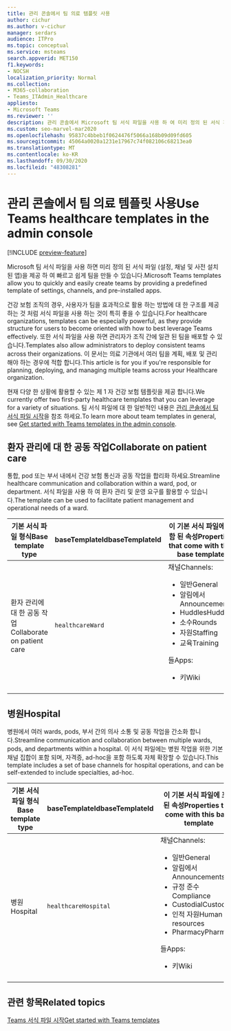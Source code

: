 ```yaml
---
title: 관리 콘솔에서 팀 의료 템플릿 사용
author: cichur
ms.author: v-cichur
manager: serdars
audience: ITPro
ms.topic: conceptual
ms.service: msteams
search.appverid: MET150
f1.keywords:
- NOCSH
localization_priority: Normal
ms.collection:
- M365-collaboration
- Teams_ITAdmin_Healthcare
appliesto:
- Microsoft Teams
ms.reviewer: ''
description: 관리 콘솔에서 Microsoft 팀 서식 파일을 사용 하 여 미리 정의 된 서식 파일, 채널 및 앱 템플릿을 제공 하 여 팀을 빠르고 쉽게 만들 수 있습니다.
ms.custom: seo-marvel-mar2020
ms.openlocfilehash: 95837c4bbeb1f0624476f5066a168b09d09fd605
ms.sourcegitcommit: 45064a0020a1231e17967c74f082106c68213ea0
ms.translationtype: MT
ms.contentlocale: ko-KR
ms.lasthandoff: 09/30/2020
ms.locfileid: "48308281"
---
```

# <a name="use-teams-healthcare-templates-in-the-admin-console"></a><span data-ttu-id="6bd6b-103">관리 콘솔에서 팀 의료 템플릿 사용</span><span class="sxs-lookup"><span data-stu-id="6bd6b-103">Use Teams healthcare templates in the admin console</span></span>

[!INCLUDE [preview-feature](../../includes/preview-feature.md)]

<span data-ttu-id="6bd6b-104">Microsoft 팀 서식 파일을 사용 하면 미리 정의 된 서식 파일 (설정, 채널 및 사전 설치 된 앱)을 제공 하 여 빠르고 쉽게 팀을 만들 수 있습니다.</span><span class="sxs-lookup"><span data-stu-id="6bd6b-104">Microsoft Teams templates allow you to quickly and easily create teams by providing a predefined template of settings, channels, and pre-installed apps.</span></span>

<span data-ttu-id="6bd6b-105">건강 보험 조직의 경우, 사용자가 팀을 효과적으로 활용 하는 방법에 대 한 구조를 제공 하는 것 처럼 서식 파일을 사용 하는 것이 특히 좋을 수 있습니다.</span><span class="sxs-lookup"><span data-stu-id="6bd6b-105">For healthcare organizations, templates can be especially powerful, as they provide structure for users to become oriented with how to best leverage Teams effectively.</span></span> <span data-ttu-id="6bd6b-106">또한 서식 파일을 사용 하면 관리자가 조직 간에 일관 된 팀을 배포할 수 있습니다.</span><span class="sxs-lookup"><span data-stu-id="6bd6b-106">Templates also allow administrators to deploy consistent teams across their organizations.</span></span> <span data-ttu-id="6bd6b-107">이 문서는 의료 기관에서 여러 팀을 계획, 배포 및 관리 해야 하는 경우에 적합 합니다.</span><span class="sxs-lookup"><span data-stu-id="6bd6b-107">This article is for you if you're responsible for planning, deploying, and managing multiple teams across your Healthcare organization.</span></span>

<span data-ttu-id="6bd6b-108">현재 다양 한 상황에 활용할 수 있는 제 1 자 건강 보험 템플릿을 제공 합니다.</span><span class="sxs-lookup"><span data-stu-id="6bd6b-108">We currently offer two first-party healthcare templates that you can leverage for a variety of situations.</span></span> <span data-ttu-id="6bd6b-109">팀 서식 파일에 대 한 일반적인 내용은 [관리 콘솔에서 팀 서식 파일 시작](../../get-started-with-teams-templates-in-the-admin-console.md)을 참조 하세요.</span><span class="sxs-lookup"><span data-stu-id="6bd6b-109">To learn more about team templates in general, see [Get started with Teams templates in the admin console](../../get-started-with-teams-templates-in-the-admin-console.md).</span></span>

## <a name="collaborate-on-patient-care"></a><span data-ttu-id="6bd6b-110">환자 관리에 대 한 공동 작업</span><span class="sxs-lookup"><span data-stu-id="6bd6b-110">Collaborate on patient care</span></span>

 <span data-ttu-id="6bd6b-111">통합, pod 또는 부서 내에서 건강 보험 통신과 공동 작업을 합리화 하세요.</span><span class="sxs-lookup"><span data-stu-id="6bd6b-111">Streamline healthcare communication and collaboration within a ward, pod, or department.</span></span> <span data-ttu-id="6bd6b-112">서식 파일을 사용 하 여 환자 관리 및 운영 요구를 활용할 수 있습니다.</span><span class="sxs-lookup"><span data-stu-id="6bd6b-112">The template can be used to facilitate patient management and operational needs of a ward.</span></span>

| <span data-ttu-id="6bd6b-113">기본 서식 파일 형식</span><span class="sxs-lookup"><span data-stu-id="6bd6b-113">Base template type</span></span> |<span data-ttu-id="6bd6b-114">baseTemplateId</span><span class="sxs-lookup"><span data-stu-id="6bd6b-114">baseTemplateId</span></span>| <span data-ttu-id="6bd6b-115">이 기본 서식 파일에 포함 된 속성</span><span class="sxs-lookup"><span data-stu-id="6bd6b-115">Properties that come with this base template</span></span> |
| ------------------ |---|----------------------------------------------------- |
| <span data-ttu-id="6bd6b-116">환자 관리에 대 한 공동 작업</span><span class="sxs-lookup"><span data-stu-id="6bd6b-116">Collaborate on patient care</span></span> |`healthcareWard` | <span data-ttu-id="6bd6b-117">채널</span><span class="sxs-lookup"><span data-stu-id="6bd6b-117">Channels:</span></span><ul><li><span data-ttu-id="6bd6b-118">일반</span><span class="sxs-lookup"><span data-stu-id="6bd6b-118">General</span></span></li><li><span data-ttu-id="6bd6b-119">알림에서</span><span class="sxs-lookup"><span data-stu-id="6bd6b-119">Announcements</span></span></li><li><span data-ttu-id="6bd6b-120">Huddles</span><span class="sxs-lookup"><span data-stu-id="6bd6b-120">Huddles</span></span></li><li><span data-ttu-id="6bd6b-121">소수</span><span class="sxs-lookup"><span data-stu-id="6bd6b-121">Rounds</span></span></li><li><span data-ttu-id="6bd6b-122">자원</span><span class="sxs-lookup"><span data-stu-id="6bd6b-122">Staffing</span></span></li><li><span data-ttu-id="6bd6b-123">교육</span><span class="sxs-lookup"><span data-stu-id="6bd6b-123">Training</span></span></li></ul> <span data-ttu-id="6bd6b-124">들</span><span class="sxs-lookup"><span data-stu-id="6bd6b-124">Apps:</span></span> <ul><li><span data-ttu-id="6bd6b-125">키</span><span class="sxs-lookup"><span data-stu-id="6bd6b-125">Wiki</span></span></li>|
||||

## <a name="hospital"></a><span data-ttu-id="6bd6b-126">병원</span><span class="sxs-lookup"><span data-stu-id="6bd6b-126">Hospital</span></span>

<span data-ttu-id="6bd6b-127">병원에서 여러 wards, pods, 부서 간의 의사 소통 및 공동 작업을 간소화 합니다.</span><span class="sxs-lookup"><span data-stu-id="6bd6b-127">Streamline communication and collaboration between multiple wards, pods, and departments within a hospital.</span></span> <span data-ttu-id="6bd6b-128">이 서식 파일에는 병원 작업을 위한 기본 채널 집합이 포함 되며, 자격증, ad-hoc을 포함 하도록 자체 확장할 수 있습니다.</span><span class="sxs-lookup"><span data-stu-id="6bd6b-128">This template includes a set of base channels for hospital operations, and can be self-extended to include specialties, ad-hoc.</span></span>

| <span data-ttu-id="6bd6b-129">기본 서식 파일 형식</span><span class="sxs-lookup"><span data-stu-id="6bd6b-129">Base template type</span></span> |<span data-ttu-id="6bd6b-130">baseTemplateId</span><span class="sxs-lookup"><span data-stu-id="6bd6b-130">baseTemplateId</span></span> | <span data-ttu-id="6bd6b-131">이 기본 서식 파일에 포함 된 속성</span><span class="sxs-lookup"><span data-stu-id="6bd6b-131">Properties that come with this base template</span></span> |
| ------------------|-- |----------------------------------------------------- |
|<span data-ttu-id="6bd6b-132">병원</span><span class="sxs-lookup"><span data-stu-id="6bd6b-132">Hospital</span></span>|`healthcareHospital`|<span data-ttu-id="6bd6b-133">채널</span><span class="sxs-lookup"><span data-stu-id="6bd6b-133">Channels:</span></span> <ul><li><span data-ttu-id="6bd6b-134">일반</span><span class="sxs-lookup"><span data-stu-id="6bd6b-134">General</span></span><li><span data-ttu-id="6bd6b-135">알림에서</span><span class="sxs-lookup"><span data-stu-id="6bd6b-135">Announcements</span></span></li><li><span data-ttu-id="6bd6b-136">규정 준수</span><span class="sxs-lookup"><span data-stu-id="6bd6b-136">Compliance</span></span></li><li><span data-ttu-id="6bd6b-137">Custodial</span><span class="sxs-lookup"><span data-stu-id="6bd6b-137">Custodial</span></span></li><li><span data-ttu-id="6bd6b-138">인적 자원</span><span class="sxs-lookup"><span data-stu-id="6bd6b-138">Human resources</span></span></li><li><span data-ttu-id="6bd6b-139">Pharmacy</span><span class="sxs-lookup"><span data-stu-id="6bd6b-139">Pharmacy</span></span></li></ul> <span data-ttu-id="6bd6b-140">들</span><span class="sxs-lookup"><span data-stu-id="6bd6b-140">Apps:</span></span> <ul><li><span data-ttu-id="6bd6b-141">키</span><span class="sxs-lookup"><span data-stu-id="6bd6b-141">Wiki</span></span></li></ul>|
||||

## <a name="related-topics"></a><span data-ttu-id="6bd6b-142">관련 항목</span><span class="sxs-lookup"><span data-stu-id="6bd6b-142">Related topics</span></span>

[<span data-ttu-id="6bd6b-143">Teams 서식 파일 시작</span><span class="sxs-lookup"><span data-stu-id="6bd6b-143">Get started with Teams templates</span></span>](../../get-started-with-teams-templates-in-the-admin-console.md)
